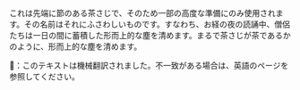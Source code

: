 <p>これは先端に節のある茶さじで、そのため一部の高度な準備にのみ使用されます。その名前はそれにふさわしいものです。すなわち、お経の夜の読誦中、僧侶たちは一日の間に蓄積した形而上的な塵を清めます。まるで茶さじが茶であるかのように、形而上的な塵を清めます。</p>
👾：このテキストは機械翻訳されました。不一致がある場合は、英語のページを参照してください。
